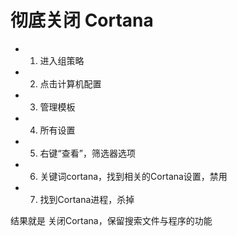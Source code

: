 
# 彻底关闭 Cortana

* 1. 进入组策略
* 2. 点击计算机配置
* 3. 管理模板
* 4. 所有设置
* 5. 右键“查看”，筛选器选项
* 6. 关键词cortana，找到相关的Cortana设置，禁用
* 7. 找到Cortana进程，杀掉

结果就是 关闭Cortana，保留搜索文件与程序的功能
